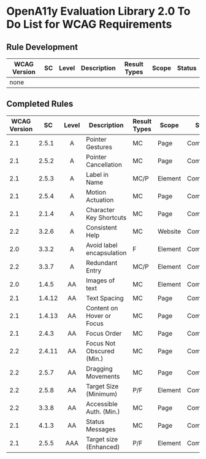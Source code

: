 # OpenA11y Evaluation Library 2.0 To Do List for WCAG Requirements

## Rule Development

| WCAG Version  | SC      | Level | Description               | Result Types | Scope | Status |
| ------------- | ------- | :---: | -----------               | ------------ | ----- | ------ |
| none          |         |       |                           |              |       |        |

## Completed Rules

| WCAG Version  | SC      | Level | Description               | Result Types | Scope | Status |
| ------------- | ------- | :---: | -----------               | ------------ | ----- | ------ |
| 2.1           | 2.5.1   | A     | Pointer Gestures          | MC   | Page    | Completed* |
| 2.1           | 2.5.2   | A     | Pointer Cancellation      | MC   | Page    | Completed* |
| 2.1           | 2.5.3   | A     | Label in Name             | MC/P | Element | Completed* |
| 2.1           | 2.5.4   | A     | Motion Actuation          | MC   | Page    | Completed* |
| 2.1           | 2.1.4   | A     | Character Key Shortcuts   | MC   | Page    | Completed* |
| 2.2           | 3.2.6   | A     | Consistent Help           | MC   | Website | Completed* |
| 2.0           | 3.3.2   | A     | Avoid label encapsulation | F    | Element | Completed* |
| 2.2           | 3.3.7   | A     | Redundant Entry           | MC/P | Element | Completed* |
| 2.0           | 1.4.5   | AA    | Images of text            | MC   | Element | Completed* |
| 2.1           | 1.4.12  | AA    | Text Spacing              | MC   | Page    | Completed* |
| 2.1           | 1.4.13  | AA    | Content on Hover or Focus | MC   | Page    | Completed* |
| 2.1           | 2.4.3   | AA    | Focus Order               | MC   | Page    | Completed* |
| 2.2           | 2.4.11  | AA    | Focus Not Obscured (Min.) | MC   | Page    | Completed* |
| 2.2           | 2.5.7   | AA    | Dragging Movements        | MC   | Page    | Completed* |
| 2.2           | 2.5.8   | AA    | Target Size (Minimum)     | P/F  | Element | Completed* |
| 2.2           | 3.3.8   | AA    | Accessible Auth. (Min.)   | MC   | Page    | Completed |
| 2.1           | 4.1.3   | AA    | Status Messages           | MC   | Page    | Completed |
| 2.1           | 2.5.5   | AAA   | Target size (Enhanced)    | P/F  | Element | Completed |
